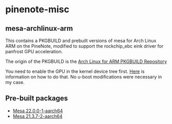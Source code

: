 # pinenote-misc

## mesa-archlinux-arm
This contains a PKGBUILD and prebuilt versions of mesa for Arch Linux ARM on the PineNote, modified to support the rockchip\_ebc eink driver for panfrost GPU acceleration.

The origin of the PKGBUILD is the [Arch Linux for ARM PKGBUILD Repository](https://github.com/archlinuxarm/PKGBUILDs/tree/master/extra/mesa)

You need to enable the GPU in the kernel device tree first. [Here](https://github.com/DorianRudolph/pinenotes#gpu) is information on how to do that. No u-boot modifications were necessary in my case.

## Pre-built packages
* [Mesa 22.0.0-1-aarch64](mesa-archlinux-arm/pkgs/mesa-22.0.0-1-aarch64.tar)
* [Mesa 21.3.7-2-aarch64](mesa-archlinux-arm/pkgs/mesa-21.3.7-2-aarch64.tar)
